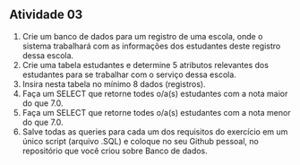 ## Atividade 03
1. Crie um banco de dados para um registro de uma escola, onde o sistema trabalhará
com as informações dos estudantes deste registro dessa escola.
2. Crie uma tabela estudantes e determine 5 atributos relevantes dos estudantes para se trabalhar com o serviço dessa escola.
3. Insira nesta tabela no mínimo 8 dados (registros).
4. Faça um SELECT que retorne todes o/a(s) estudantes com a nota maior do que 7.0.
5. Faça um SELECT que retorne todes o/a(s) estudantes com a nota menor do que 7.0.
6. Salve todas as queries para cada um dos requisitos do exercício em um único script (arquivo .SQL) e coloque no seu Github pessoal, no repositório que você criou sobre Banco de dados.
